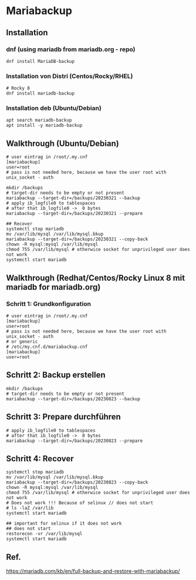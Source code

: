 # Mariabackup 

## Installation 

### dnf (using mariadb from mariadb.org - repo)
```
dnf install MariaDB-backup 
```

### Installation von Distri (Centos/Rocky/RHEL)

```
# Rocky 8 
dnf install mariadb-backup 
```

### Installation deb (Ubuntu/Debian) 

```
apt search mariadb-backup 
apt install -y mariadb-backup 
```

## Walkthrough (Ubuntu/Debian)

```
# user eintrag in /root/.my.cnf
[mariabackup]
user=root 
# pass is not needed here, because we have the user root with unix_socket - auth 

mkdir /backups 
# target-dir needs to be empty or not present 
mariabackup --target-dir=/backups/20230321 --backup 
# apply ib_logfile0 to tablespaces 
# after that ib_logfile0 ->  0 bytes 
mariabackup --target-dir=/backups/20230321 --prepare 

## Recover 
systemctl stop mariadb 
mv /var/lib/mysql /var/lib/mysql.bkup 
mariabackup --target-dir=/backups/20230321 --copy-back 
chown -R mysql:mysql /var/lib/mysql
chmod 755 /var/lib/mysql # otherwice socket for unprivileged user does not work
systemctl start mariadb 
```

## Walkthrough (Redhat/Centos/Rocky Linux 8 mit mariadb for mariadb.org)

### Schritt 1: Grundkonfiguration 

```
# user eintrag in /root/.my.cnf
[mariabackup]
user=root 
# pass is not needed here, because we have the user root with unix_socket - auth 
# or generic 
# /etc/my.cnf.d/mariabackup.cnf
[mariabackup]
user=root
```

## Schritt 2: Backup erstellen 

```
mkdir /backups 
# target-dir needs to be empty or not present 
mariabackup --target-dir=/backups/20230823 --backup 
```

## Schritt 3: Prepare durchführen 

```
# apply ib_logfile0 to tablespaces 
# after that ib_logfile0 ->  0 bytes
mariabackup --target-dir=/backups/20230823 --prepare 
```

## Schritt 4: Recover

```
systemctl stop mariadb 
mv /var/lib/mysql /var/lib/mysql.bkup 
mariabackup --target-dir=/backups/20230823 --copy-back 
chown -R mysql:mysql /var/lib/mysql
chmod 755 /var/lib/mysql # otherwice socket for unprivileged user does not work
# Does not work !!! Because of selinux // does not start
# ls -laZ /var/lib
systemctl start mariadb 

## important for selinux if it does not work 
## does not start
restorecon -vr /var/lib/mysql 
systemctl start mariadb 
```

## Ref. 
https://mariadb.com/kb/en/full-backup-and-restore-with-mariabackup/
